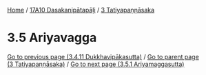 
[Home](/) / [17A10 Dasakanipātapāḷi](../../17A10.md) / [3 Tatiyapaṇṇāsaka](../3.md)

# 3.5 Ariyavagga


[Go to previous page (3.4.11 Dukkhavipākasutta)](3.4/3.4.11.md) / [Go to parent page (3 Tatiyapaṇṇāsaka)](../3.md) / [Go to next page (3.5.1 Ariyamaggasutta)](3.5/3.5.1.md)


